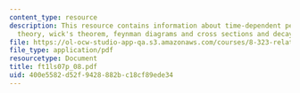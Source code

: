 ```yaml
---
content_type: resource
description: This resource contains information about time-dependent perturbation
  theory, wick's theorem, feynman diagrams and cross sections and decay rates.
file: https://ol-ocw-studio-app-qa.s3.amazonaws.com/courses/8-323-relativistic-quantum-field-theory-i-spring-2008/400e5582d52f9428882bc18cf89ede34_ft1ls07p_08.pdf
file_type: application/pdf
resourcetype: Document
title: ft1ls07p_08.pdf
uid: 400e5582-d52f-9428-882b-c18cf89ede34
---
```

